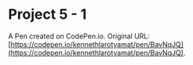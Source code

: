 # Project 5 - 1

A Pen created on CodePen.io. Original URL: [https://codepen.io/kennethlarotyamat/pen/BavNqJQ](https://codepen.io/kennethlarotyamat/pen/BavNqJQ).

   